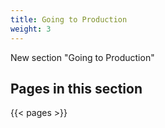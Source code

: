 ```yaml
---
title: Going to Production
weight: 3
---
```


New section "Going to Production"

## Pages in this section

{{< pages >}}
